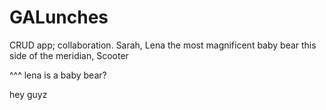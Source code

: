 GALunches
=========

CRUD app; collaboration.  Sarah, Lena the most magnificent baby bear this side of the meridian, Scooter

^^^ lena is a baby bear?


hey guyz